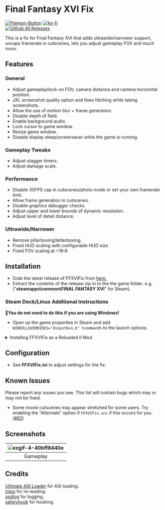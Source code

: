 # Final Fantasy XVI Fix
[![Patreon-Button](https://github.com/user-attachments/assets/4f074cf5-3a94-4fe8-b915-35270f762b72)](https://www.patreon.com/Wintermance) [![ko-fi](https://ko-fi.com/img/githubbutton_sm.svg)](https://ko-fi.com/W7W01UAI9)<br />
[![Github All Releases](https://img.shields.io/github/downloads/Lyall/FFXVIFix/total.svg)](https://github.com/Lyall/FFXVIFix/releases)

This is a fix for Final Fantasy XVI that adds ultrawide/narrower support, uncaps framerate in cutscenes, lets you adjust gameplay FOV and much more.

## Features
### General
- Adjust gameplay/lock-on FOV, camera distance and camera horizontal position.
- JXL screenshot quality option and fixes hitching while taking screenshots.
- Allow the use of motion blur + frame generation.
- Disable depth of field.
- Enable background audio.
- Lock cursor to game window.
- Resize game window.
- Disable display sleep/screensaver while the game is running.

### Gameplay Tweaks
- Adjust stagger timers.
- Adjust damage scale.

### Performance
- Disable 30FPS cap in cutscenes/photo mode or set your own framerate limit.
- Allow frame generation in cutscenes.
- Disable graphics debugger checks.
- Adjust upper and lower bounds of dynamic resolution.
- Adjust level of detail distance.
 
### Ultrawide/Narrower
- Remove pillarboxing/letterboxing.
- Fixed HUD scaling with configurable HUD size.
- Fixed FOV scaling at <16:9.

## Installation
- Grab the latest release of FFXVIFix from [here.](https://github.com/Lyall/FFXVIFix/releases)
- Extract the contents of the release zip in to the the game folder. e.g. ("**steamapps\common\FINAL FANTASY XVI**" for Steam).

### Steam Deck/Linux Additional Instructions
🚩**You do not need to do this if you are using Windows!**
- Open up the game properties in Steam and add `WINEDLLOVERRIDES="dinput8=n,b" %command%` to the launch options.

<details>
<summary>Installing FFXVIFix as a Reloaded II Mod</summary>
  
*This applies to both Windows and Steam Deck/Linux*

Before starting, make sure to **delete any FFXVIFix files** inside of the game's files **if you have already have used this fix** previously (*FFXVIFix.ini*, *FFXVIFix.asi* and *dinput8.dll*)

To make sure FFXVIFix loads alongside any Reloaded II mods you are using, follow these steps:

- Download the file marked `FFXVIFix_Reloaded-II.zip` from the the latest release.

- Click "Download Mods" in Reloaded-II, then drag and drop `FFXVIFix_Reloaded-II.zip` onto the window. (Alternatively: [Manual Install](https://reloaded-project.github.io/Reloaded-II/QuickStart/))

- Enable it in your `Reloaded-II` mod list.
- You should now be able to start the game and see both FFXVIFix and Reloaded II mods working.

</details>

## Configuration
- See **FFXVIFix.ini** to adjust settings for the fix.

## Known Issues
Please report any issues you see.
This list will contain bugs which may or may not be fixed.

- Some movie cutscenes may appear stretched for some users. Try enabling the "Alternate" option if `FFXVIFix.ini` if this occurs for you. ([#82](https://github.com/Lyall/FFXVIFix/issues/82))

## Screenshots
| ![ezgif-4-40bff8440e](https://github.com/user-attachments/assets/74416ddf-43fe-4607-b608-c2e499cbe78b) |
|:--:|
| Gameplay |

## Credits
[Ultimate ASI Loader](https://github.com/ThirteenAG/Ultimate-ASI-Loader) for ASI loading. <br />
[inipp](https://github.com/mcmtroffaes/inipp) for ini reading. <br />
[spdlog](https://github.com/gabime/spdlog) for logging. <br />
[safetyhook](https://github.com/cursey/safetyhook) for hooking.
